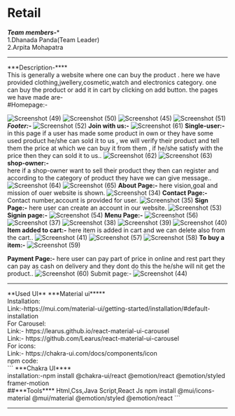 # Retail
***Team members-****<br>
1.Dhanada Panda(Team Leader)<br>
2.Arpita Mohapatra
<hr>
***Description-****
<br>
This is generally a website where one can buy the product . here we have provided clothing,jwellery,cosmetic,watch and electronics category.
one can buy the product or add it in cart by clicking on add button.
the pages we have made are-<br>
#Homepage:-

![Screenshot (49)](https://github.com/Arpita389/Retail/assets/130206432/d6c7eccf-0dcf-4026-8f99-b99f6d13520f)
![Screenshot (50)](https://github.com/Arpita389/Retail/assets/130206432/06e5955a-af46-4744-be3e-ff3db55973ec)
![Screenshot (45)](https://github.com/Arpita389/Retail/assets/130206432/26e4c2fe-86d1-4cdb-99a7-f338568795a2)
![Screenshot (51)](https://github.com/Arpita389/Retail/assets/130206432/0290d07c-19ec-4d75-bf74-f31b218d9d5f)
***Footer:-***
![Screenshot (52)](https://github.com/Arpita389/Retail/assets/130206432/ac7c6c48-958c-4d5d-84ad-36e1c8904f59)
**Join with us:-**
![Screenshot (61)](https://github.com/Arpita389/Retail/assets/130206432/af9fa8b7-1bb8-4328-86c4-a8f7be99831a)
**Single-user:-<br>**
in this page if a user has made some product in own or they have some used product he/she can sold it to us , we will verify their product and tell them the price at which we can buy it from them , if he/she satisfy with the price then they can sold it to us..
![Screenshot (62)](https://github.com/Arpita389/Retail/assets/130206432/f5b43358-fd60-4c10-8a92-fc8a10c79568)
![Screenshot (63)](https://github.com/Arpita389/Retail/assets/130206432/e8e955be-987f-4b88-973e-f6a163e1695a)
**shop-owner:-<br>**
here if a shop-owner want to sell their product they then can register and according to the category of product they have we can give message..
![Screenshot (64)](https://github.com/Arpita389/Retail/assets/130206432/bda00cf8-ee9b-4814-a227-91b7ff79b407)
![Screenshot (65)](https://github.com/Arpita389/Retail/assets/130206432/12c3a716-79dd-4bd4-9998-ed0eb9d1c4b2)
**About Page:-**
 here vision,goal and mission of ouer website is shown.
![Screenshot (34)](https://github.com/Arpita389/Retail/assets/130206432/65ff7f03-9360-429e-b526-9041c2b9bcc3)
**Contact Page:-**
Contact number,account is provided for user.
![Screenshot (35)](https://github.com/Arpita389/Retail/assets/130206432/f53b2f3f-c8f7-4e36-8cb3-bc47c7c5d299)
**Sign Page:-**
here user can create an account in our website.
![Screenshot (53)](https://github.com/Arpita389/Retail/assets/130206432/2a719c4e-ef8a-482b-ae16-94efa13cf6d8)
**Signin page:-**
![Screenshot (54)](https://github.com/Arpita389/Retail/assets/130206432/dac9f119-349e-48e1-aaa4-d14d0bf80cee)
**Menu Page:-**
![Screenshot (56)](https://github.com/Arpita389/Retail/assets/130206432/e1992c36-7a57-4a9b-8d6c-68866a05cee5)
![Screenshot (37)](https://github.com/Arpita389/Retail/assets/130206432/d2d6e431-6e30-4da0-8617-229ecf6145d4)
![Screenshot (38)](https://github.com/Arpita389/Retail/assets/130206432/0c830abf-54b7-40b6-af22-c09d6b599b54)
![Screenshot (39)](https://github.com/Arpita389/Retail/assets/130206432/66faf8ab-24db-495d-b047-9690fbcd0657)
![Screenshot (40)](https://github.com/Arpita389/Retail/assets/130206432/907dcaf8-a880-4951-8dde-f6ec17f4802c)
**Item added to cart:-**
here item is added in cart and we can delete also from the cart..
![Screenshot (41)](https://github.com/Arpita389/Retail/assets/130206432/f87d2b97-eb8c-4144-ab38-9c7039cbb607)
![Screenshot (57)](https://github.com/Arpita389/Retail/assets/130206432/25fdb85e-4c9f-4828-bedf-73d3e6e795de)
![Screenshot (58)](https://github.com/Arpita389/Retail/assets/130206432/98ac009e-f0fe-4120-9d28-a24b218805e3)
**To buy a item:-**
![Screenshot (59)](https://github.com/Arpita389/Retail/assets/130206432/2f1e13d7-8b9a-49eb-af63-e4eca8eb7a3e)


**Payment Page:-**
here user can pay part of price in online and rest part they can pay as cash on delivery and they dont do this the he/she will nit get the product..
![Screenshot (60)](https://github.com/Arpita389/Retail/assets/130206432/c0b1d6fb-c3a0-422e-b798-dad13e036bd4)
Submit page:-
![Screenshot (44)](https://github.com/Arpita389/Retail/assets/130206432/7fccbcd4-a3ce-496c-8f3d-878c29505fe4)
<hr>
**Used UI**
***Material ui*****
<br>
Installation:<br>
Link:-https://mui.com/material-ui/getting-started/installation/#default-installation
<br>
For Carousel:<br>
Link:- https://learus.github.io/react-material-ui-carousel
<br>
Link:- https://github.com/Learus/react-material-ui-carousel
<br>
For icons:<br>
Link:- https://chakra-ui.com/docs/components/icon
<br>
npm code:<br>
```
***Chakra UI****<br>
installation:-npm install @chakra-ui/react @emotion/react @emotion/styled framer-motion<br>
##***Tools****
Html,Css,Java Script,React Js
npm install @mui/icons-material @mui/material @emotion/styled @emotion/react
```
<hr>

